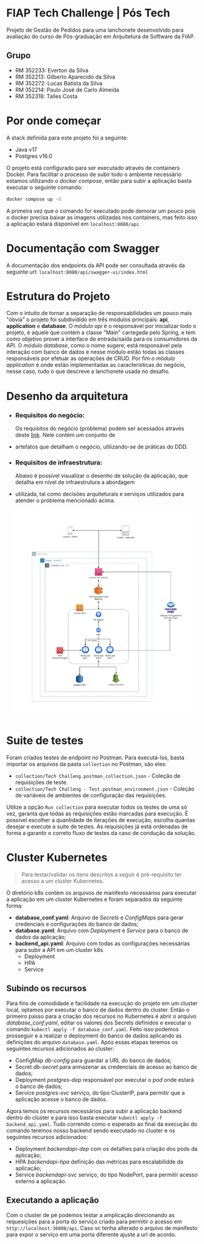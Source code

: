 # FIAP Tech Challenge | Pós Tech

Projeto de Gestão de Pedidos para uma lanchonete desenvolvido para avaliação do curso de Pós-graduação em Arquitetura 
de Software da FIAP.

## Grupo
- RM 352233: Everton da Silva
- RM 352213: Gilberto Aparecido da Silva
- RM 352272: Lucas Batista da Silva
- RM 352214: Paulo José de Carlo Almeida
- RM 352318: Talles Costa

# Por onde começar

A stack definida para este projeto foi a seguinte:
- Java v17
- Postgres v16.0

O projeto está configurado para ser executado através de containers Docker. Para facilitar o processo de subir todo o 
ambiente necessário estamos utilizando o _docker compose_, então para subir a aplicação basta executar o seguinte comando: 

```sh
docker compose up -d
```

A primeira vez que o comando for executado pode demorar um pouco pois o docker precisa baixar as imagens utilizadas nos 
containers, mas feito isso a aplicação estará disponível em `localhost:8080/api` 

# Documentação com Swagger

A documentação dos endpoints da API pode ser consultada através da seguinte url: `localhost:8080/api/swagger-ui/index.html`

# Estrutura do Projeto

Com o intuito de tornar a separação de responsabilidades um pouco mais "óbvia" o projeto foi subdividido em três módulos 
principais: **api**, **application** e **database**. O _módulo api_ é o responsável por inicializar todo o projeto, é 
aquele que contém a classe "Main" carregada pelo Spring, 
e tem como objetivo prover a interface de entrada/saída para os consumidores da API. O _módulo database_, como o nome 
sugere, está responsável pela interação com banco de dados e nesse módulo estão todas as classes responsáveis por 
efetuar as operações de CRUD. Por fim
_o módulo application_ é onde estão implementadas as características do negócio, nesse caso, tudo o que descreve a 
lanchonete usada no desafio.

# Desenho da arquitetura

* ### Requisitos do negócio:
    Os requisitos do negócio (problema) podem ser acessados através deste [link](https://miro.com/app/board/uXjVMomeqoU=/). Nele contém um conjunto de 
* artefatos que detalham o negócio, utilizando-se de práticas do DDD.

* ### Requisitos de infraestrutura:
    Abaixo é possível visualizar o desenho de solução da aplicação, que detalha em nível de infraestrutura a abordagem 
* utilizada, tal como decisões arquiteturais e serviços utilizados para atender o problema mencionado acima. 
    
  ![desenho-de-solucao.jpg](desenho-de-solucao.jpg)

# Suite de testes

Foram criados testes de endpoint no Postman.
Para executá-los, basta importar os arquivos da pasta `collection` no Postman, são eles:
- `collection/Tech Challeng.postman_collection.json` - Coleção de requisições de teste.
- `collection/Tech Challeng - Test.postman_environment.json` - Coleção de variáveis de ambientes de configuração das requisições.

Utilize a opção `Run collection` para executar todos os testes de uma só vez, garanta que todas as requisições estão marcadas para execução.
É possível escolher a quantidade de iterações de execução, escolha quantas desejar e execute a suite de testes.
As requisições já está ordenadas de forma a garantir o correto fluxo de testes da caso de condução da solução.

# Cluster Kubernetes

>Para testar/validar os itens descritos a seguir é pré-requisito ter acesso a um cluster Kubernetes.

O diretório k8s contém os arquivos de manifesto necessários para executar a aplicação em um cluster Kubernetes e foram
separados da seguinte forma:
  - **database_conf.yaml**: Arquivo de _Secrets_ e _ConfigMaps_ para gerar credenciais e configurações do banco de dados;
  - **database.yaml**: Arquivo com _Deployment_ e _Service_ para o banco de dados da aplicação;
  - **backend_api.yaml**: Arquivo com todas as configurações necessárias para subir a API em um cluster k8s
    * Deployment
    * HPA
    * Service

## Subindo os recursos

Para fins de comodidade e facilidade na execução do projeto em um cluster local, optamos por executar o banco de dados
dentro do cluster. Então o primeiro passo para a criação dos recursos no Kubernetes é abrir o arquivo _database_conf.yaml_,
editar os valores dos Secrets definidos e executar o comando `kubectl apply -f database_conf.yaml`. Feito isso podemos
prosseguir e a realizar o deployment do banco de dados aplicando as definições do arquivo `database.yaml`. Após essas
etapas teremos os seguintes recursos adicionados ao cluster:
- ConfigMap _db-config_ para guardar a URL do banco de dados;
- Secret _db-secret_ para armazenar as credenciais de acesso ao banco de dados;
- Deployment _postgres-dep_ responsável por executar o _pod_ onde estará o banco de dados;
- Service _postgres-svc_ serviço, do tipo ClusterIP, para permitir que a aplicação acesse o banco de dados.

Agora temos os recursos necessários para subir a aplicação backend dentro do cluster e para isso basta executar 
`kubectl apply -f backend_api.yaml`. Tudo correndo como o esperado ao final da execução do comando teremos nosso backend
sendo executado no cluster e os seguintes recursos adicionados:

- Deployment _backendapi-dep_ com os detalhes para criação dos pods da aplicação;
- HPA _backendapi-hpa_ definição das métricas para escalabilidde da aplicação;
- Service _backendapi-svc_ serviço, do tipo NodePort, para permitir acesso externo a aplicação.

## Executando a aplicação

Com o cluster de pé podemos testar a amplicação direcionando as requesições para a porta do serviço criado para permitir
o acesso em `http://localhost:30808/api`. Caso vc tenha alterado o arquivo de manifesto para expor o serviço em uma
porta diferente ajuste a url de acordo.